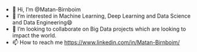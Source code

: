 - 👋 Hi, I’m @Matan-Birnboim
- 👀 I’m interested in Machine Learning, Deep Learning and Data Science and Data Engineering😄
- 💭 I’m looking to collaborate on Big Data projects which are looking to impact the world.
- 📫 How to reach me https://www.linkedin.com/in/Matan-Birnboim/
